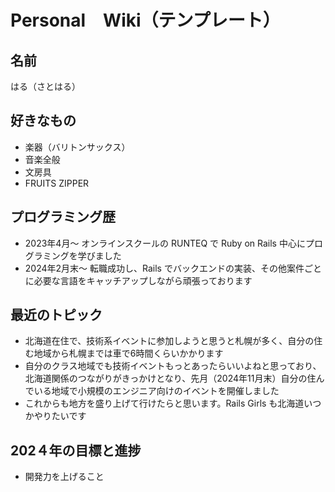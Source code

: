 # Personal　Wiki（テンプレート）

## 名前
はる（さとはる）

## 好きなもの
- 楽器（バリトンサックス）
- 音楽全般
- 文房具
- FRUITS ZIPPER

## プログラミング歴
- 2023年4月〜 オンラインスクールの RUNTEQ で Ruby on Rails 中心にプログラミングを学びました
- 2024年2月末〜 転職成功し、Rails でバックエンドの実装、その他案件ごとに必要な言語をキャッチアップしながら頑張っております

## 最近のトピック
- 北海道在住で、技術系イベントに参加しようと思うと札幌が多く、自分の住む地域から札幌までは車で6時間くらいかかります
- 自分のクラス地域でも技術イベントもっとあったらいいよねと思っており、北海道関係のつながりがきっかけとなり、先月（2024年11月末）自分の住んでいる地域で小規模のエンジニア向けのイベントを開催しました
- これからも地方を盛り上げて行けたらと思います。Rails Girls も北海道いつかやりたいです

## 202４年の目標と進捗
- 開発力を上げること
